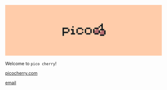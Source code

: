 ![pico cherry Logo](./Cover.png)

Welcome to `pico cherry`!

[picocherry.com](https://picocherry.com)

[email](mailto:hi@picocherry.com)
